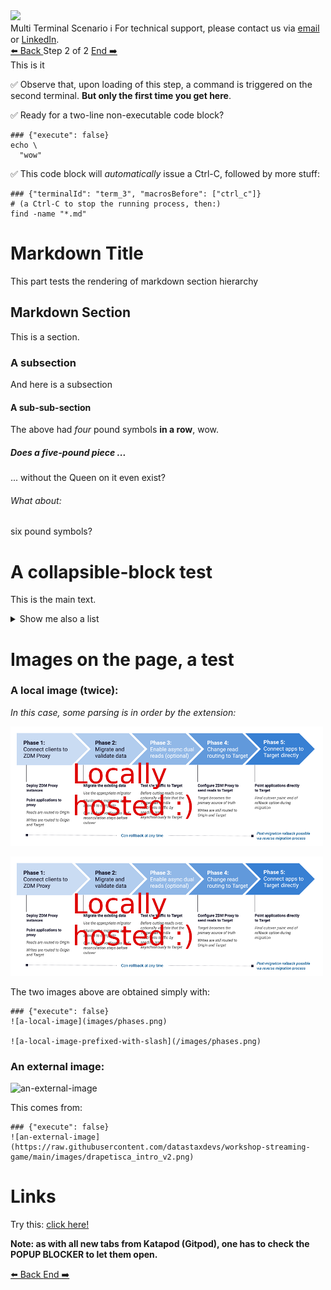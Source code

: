 <!-- TOP -->
<div class="top">
  <img src="https://datastax-academy.github.io/katapod-shared-assets/images/ds-academy-logo.svg" />
  <div class="scenario-title-section">
    <span class="scenario-title">Multi Terminal Scenario</span>
    <span class="scenario-subtitle">ℹ️ For technical support, please contact us via <a href="mailto:aleksandr.volochnev@datastax.com">email</a> or <a href="https://dtsx.io/aleks">LinkedIn</a>.</span>
  </div>
</div>

<!-- NAVIGATION -->
<div id="navigation-top" class="navigation-top">
 <a href='command:katapod.loadPage?[{"step":"step1-astra"}]'
   class="btn btn-dark navigation-top-left">⬅️ Back
 </a>
<span class="step-count"> Step 2 of 2</span>
 <a href='command:katapod.loadPage?[{"step":"finish"}]' 
    class="btn btn-dark navigation-top-right">End ➡️
  </a>
</div>

<!-- CONTENT -->

<div class="step-title">This is it</div>

✅ Observe that, upon loading of this step, a command is triggered on the second terminal.
**But only the first time you get here**.

✅ Ready for a two-line non-executable code block?
```
### {"execute": false}
echo \
  "wow"
```

✅ This code block will *automatically* issue a Ctrl-C, followed by more stuff:
```
### {"terminalId": "term_3", "macrosBefore": ["ctrl_c"]}
# (a Ctrl-C to stop the running process, then:)
find -name "*.md"
```

# Markdown Title

This part tests the rendering of markdown section hierarchy

## Markdown Section

This is a section.

### A subsection

And here is a subsection

#### A sub-sub-section

The above had _four_ pound symbols **in a row**, wow.

##### Does a five-pound piece ...

... without the Queen on it even exist?

###### What about:

six pound symbols?

# A collapsible-block test

This is the main text.

<details><summary>Show me also a list</summary>

1. Gluon
2. Photon
3. W boson
4. Z boson

</details>

# Images on the page, a test

### A local image (twice):

_In this case, some parsing is in order by the extension:_

![a-local-image](images/phases.png)

![a-local-image-prefixed-with-slash](/images/phases.png)

The two images above are obtained simply with:

```
### {"execute": false}
![a-local-image](images/phases.png)

![a-local-image-prefixed-with-slash](/images/phases.png)
```

### An external image:

![an-external-image](https://raw.githubusercontent.com/datastaxdevs/workshop-streaming-game/main/images/drapetisca_intro_v2.png)

This comes from:

```
### {"execute": false}
![an-external-image](https://raw.githubusercontent.com/datastaxdevs/workshop-streaming-game/main/images/drapetisca_intro_v2.png)
```

# Links

Try this: [click here!](https://docs.datastax.com/en/astra-serverless/docs/migrate/introduction.html)

**Note: as with all new tabs from Katapod (Gitpod), one has to check the POPUP BLOCKER to let them open.**

<!-- NAVIGATION -->
<div id="navigation-bottom" class="navigation-bottom">
 <a href='command:katapod.loadPage?[{"step":"step1-astra"}]'
   class="btn btn-dark navigation-bottom-left">⬅️ Back
 </a>
 <a href='command:katapod.loadPage?[{"step":"finish"}]'
    class="btn btn-dark navigation-bottom-right">End ➡️
  </a>
</div>

